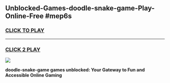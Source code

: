 
## Unblocked-Games-doodle-snake-game-Play-Online-Free #mep6s
<h3>
<a href="https://us.freeplayer.one?title=doodle-snake-game&ref=10M">CLICK TO PLAY</a></h3>
<hr>

<h3>
<a href="https://us.freeplayer.one?title=doodle-snake-game&ref=10M">CLICK 2 PLAY</a>
  
</h3>

<a href="https://us.freeplayer.one?title=doodle-snake-game&ref=10M"><img src="https://clearcache.store/games.png"></a>


**doodle-snake-game games unblocked: Your Gateway to Fun and Accessible Online Gaming**
